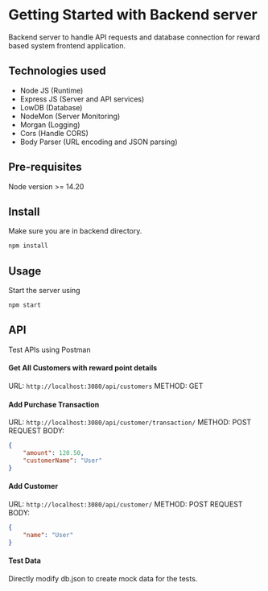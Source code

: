 # Getting Started with Backend server
Backend server to handle API requests and database connection for reward based system frontend application.

## Technologies used
- Node JS (Runtime)
- Express JS (Server and API services)
- LowDB (Database)
- NodeMon (Server Monitoring)
- Morgan (Logging)
- Cors (Handle CORS)
- Body Parser (URL encoding and JSON parsing)

## Pre-requisites
Node version >= 14.20

## Install
Make sure you are in backend directory.

```sh
npm install
```

## Usage
Start the server using

```sh
npm start
```

## API
Test APIs using Postman

#### Get All Customers with reward point details
URL: `http://localhost:3080/api/customers`
METHOD: GET

#### Add Purchase Transaction
URL: `http://localhost:3080/api/customer/transaction/`
METHOD: POST
REQUEST BODY: 
```json
{
    "amount": 120.50,
    "customerName": "User"
}
```

#### Add Customer
URL: `http://localhost:3080/api/customer/`
METHOD: POST
REQUEST BODY: 
```json
{
    "name": "User"
}
```

#### Test Data
Directly modify db.json to create mock data for the tests.
